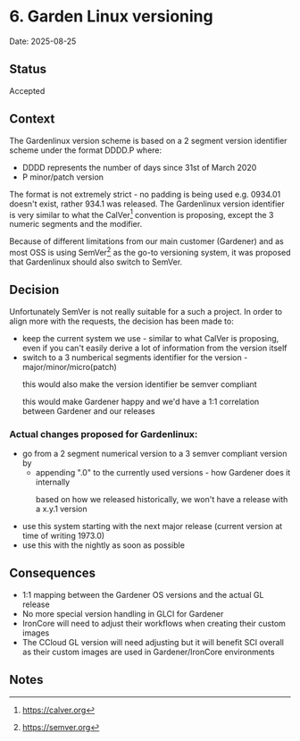 # 6. Garden Linux versioning

Date: 2025-08-25

## Status

Accepted

## Context

The Gardenlinux version scheme is based on a 2 segment version identifier scheme under the format DDDD.P where:
- DDDD represents the number of days since 31st of March 2020
- P minor/patch version

The format is not extremely strict - no padding is being used e.g. 0934.01 doesn't exist, rather 934.1 was released.
The Gardenlinux version identifier is very similar to what the CalVer[^1] convention is proposing, except the 3 numeric 
segments and the modifier.

Because of different limitations from our main customer (Gardener) and as most OSS is using SemVer[^2] as the go-to 
versioning system, it was proposed that Gardenlinux should also switch to SemVer.

## Decision

Unfortunately SemVer is not really suitable for a such a project.
In order to align more with the requests, the decision has been made to:
- keep the current system we use - similar to what CalVer is proposing, even if you can't easily derive a lot of information from the version itself
- switch to a 3 numberical segments identifier for the version - major/minor/micro(patch)
  <p>this would also make the version identifier be semver compliant</p>
  <p>this would make Gardener happy and we'd have a 1:1 correlation between Gardener and our releases</p>

### Actual changes proposed for Gardenlinux:
- go from a 2 segment numerical version to a 3 semver compliant version by
  - appending ".0" to the currently used versions - how Gardener does it internally
    <p>based on how we released historically, we won't have a release with a x.y.1 version</p>
- use this system starting with the next major release (current version at time of writing 1973.0)
- use this with the nightly as soon as possible

## Consequences

- 1:1 mapping between the Gardener OS versions and the actual GL release
- No more special version handling in GLCI for Gardener
- IronCore will need to adjust their workflows when creating their custom images
- The CCloud GL version will need adjusting but it will benefit SCI overall as their custom images are used in Gardener/IronCore environments

## Notes

[^1]: https://calver.org
[^2]: https://semver.org
